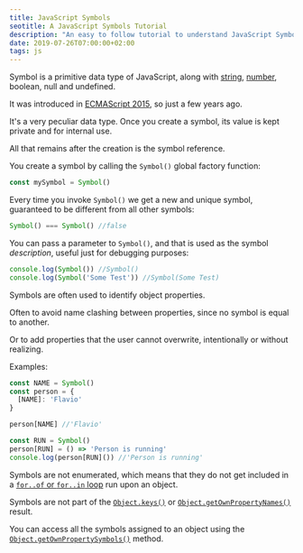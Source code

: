 ```yaml
---
title: JavaScript Symbols
seotitle: A JavaScript Symbols Tutorial
description: "An easy to follow tutorial to understand JavaScript Symbols"
date: 2019-07-26T07:00:00+02:00
tags: js
---
```


Symbol is a primitive data type of JavaScript, along with [string](/javascript-string/), [number](/javascript-number/), boolean, null and undefined.

It was introduced in [ECMAScript 2015](/es6/), so just a few years ago.

It's a very peculiar data type. Once you create a symbol, its value is kept private and for internal use.

All that remains after the creation is the symbol reference.

You create a symbol by calling the `Symbol()` global factory function:

```js
const mySymbol = Symbol()
```

Every time you invoke `Symbol()` we get a new and unique symbol, guaranteed to be different from all other symbols:

```js
Symbol() === Symbol() //false
```

You can pass a parameter to `Symbol()`, and that is used as the symbol _description_, useful just for debugging purposes:

```js
console.log(Symbol()) //Symbol()
console.log(Symbol('Some Test')) //Symbol(Some Test)
```

Symbols are often used to identify object properties.

Often to avoid name clashing between properties, since no symbol is equal to another.

Or to add properties that the user cannot overwrite, intentionally or without realizing.

Examples:

```js
const NAME = Symbol()
const person = {
  [NAME]: 'Flavio'
}

person[NAME] //'Flavio'

const RUN = Symbol()
person[RUN] = () => 'Person is running'
console.log(person[RUN]()) //'Person is running'
```

Symbols are not enumerated, which means that they do not get included in a [`for..of` or `for..in` loop](/javascript-loops/) run upon an object.

Symbols are not part of the [`Object.keys()`](/javascript-object-keys/) or [`Object.getOwnPropertyNames()`](/javascript-object-getownpropertynames/) result.

You can access all the symbols assigned to an object using the [`Object.getOwnPropertySymbols()`](/javascript-object-getownpropertysymbols/) method.
